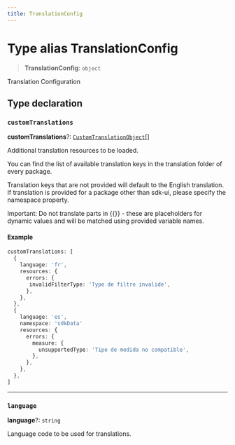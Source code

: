 ```yaml
---
title: TranslationConfig
---
```


# Type alias TranslationConfig

> **TranslationConfig**: `object`

Translation Configuration

## Type declaration

### `customTranslations`

**customTranslations**?: [`CustomTranslationObject`](type-alias.CustomTranslationObject.md)[]

Additional translation resources to be loaded.

You can find the list of available translation keys in the translation folder of every package.

Translation keys that are not provided will default to the English translation.
If translation is provided for a package other than sdk-ui, please specify the namespace property.

Important: Do not translate parts in {{}} - these are placeholders for dynamic values and will be matched using provided variable names.

#### Example

```ts
customTranslations: [
  {
    language: 'fr',
    resources: {
      errors: {
       invalidFilterType: 'Type de filtre invalide',
      },
    },
  },
  {
    language: 'es',
    namespace: 'sdkData'
    resources: {
      errors: {
        measure: {
          unsupportedType: 'Tipo de medida no compatible',
        },
      },
    },
  },
]
```

***

### `language`

**language**?: `string`

Language code to be used for translations.
